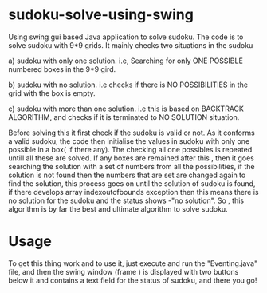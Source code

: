 # sudoku-solve-using-swing
Using swing gui based Java application to solve sudoku.
The code is to solve sudoku with 9*9 grids.
It mainly checks two situations in the sudoku

a) sudoku with only one solution.
   i.e, Searching for only ONE POSSIBLE numbered boxes in the 9*9 gird.

b) sudoku with no solution.
   i.e checks if there is NO POSSIBILITIES in the grid with the box is empty.

c) sudoku with more than one solution.
   i.e this is based on BACKTRACK ALGORITHM, and checks if it is terminated to NO SOLUTION situation.


Before solving this it first check if the sudoku is valid or not.
As it conforms a valid sudoku, the code then initialise the values in sudoku with only one possible in a box( if there any).
The checking all one possibles is repeated untill all these are solved.
If any boxes are remained after this , then it goes searching the solution with a set of numbers from all the possibilities, if the solution is not found then the numbers that are set are changed again to find the solution, this process goes on until the solution of sudoku is found, if there develops array indexoutofbounds exception then this means there is no solution for the sudoku and the status shows -"no solution".
So , this algorithm is by far the best and ultimate algorithm to solve sudoku.


# Usage

To get this thing work and to use it, just execute and run the "Eventing.java" file, and then the swing window (frame ) is displayed with two buttons below it and contains a text field for the status of sudoku, and there you go!
